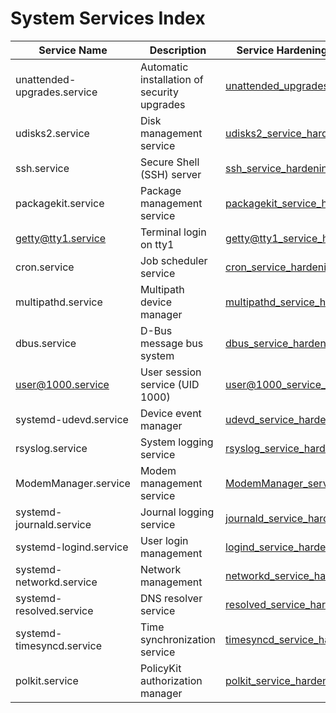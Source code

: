 # System Services Index

| Service Name               | Description                              | Service Hardening Folder Link                        |
|----------------------------|------------------------------------------|-----------------------------------------------------|
| unattended-upgrades.service | Automatic installation of security upgrades | [unattended_upgrades_hardening](./02_boot_and_services/services/unattended_upgrades_hardening) |
| udisks2.service            | Disk management service                  | [udisks2_service_hardening](./02_boot_and_services/services/udisks2_service_hardening)             |
| ssh.service                | Secure Shell (SSH) server                | [ssh_service_hardening](./02_boot_and_services/services/ssh_service_hardening)                     |
| packagekit.service         | Package management service               | [packagekit_service_hardening](./02_boot_and_services/services/packagekit_service_hardening)       |
| getty@tty1.service         | Terminal login on tty1                   | [getty@tty1_service_hardening](./02_boot_and_services/services/getty@tty1_service_hardening)       |
| cron.service               | Job scheduler service                    | [cron_service_hardening](./02_boot_and_services/services/cron_service_hardening)                   |
| multipathd.service         | Multipath device manager                 | [multipathd_service_hardening](./02_boot_and_services/services/multipathd_service_hardening)       |
| dbus.service               | D-Bus message bus system                 | [dbus_service_hardening](./02_boot_and_services/services/dbus_service_hardening)                   |
| user@1000.service          | User session service (UID 1000)          | [user@1000_service_hardening](./02_boot_and_services/services/user@1000_service_hardening)         |
| systemd-udevd.service      | Device event manager                     | [udevd_service_hardening](./02_boot_and_services/services/udevd_service_hardening)                 |
| rsyslog.service            | System logging service                   | [rsyslog_service_hardening](./02_boot_and_services/services/rsyslog_service_hardening)             |
| ModemManager.service       | Modem management service                 | [ModemManager_service_hardening](./02_boot_and_services/services/ModemManager_service_hardening)   |
| systemd-journald.service   | Journal logging service                  | [journald_service_hardening](./02_boot_and_services/services/journald_service_hardening)           |
| systemd-logind.service     | User login management                    | [logind_service_hardening](./02_boot_and_services/services/logind_service_hardening)               |
| systemd-networkd.service   | Network management                       | [networkd_service_hardening](./02_boot_and_services/services/networkd_service_hardening)           |
| systemd-resolved.service   | DNS resolver service                     | [resolved_service_hardening](./02_boot_and_services/services/resolved_service_hardening)           |
| systemd-timesyncd.service  | Time synchronization service             | [timesyncd_service_hardening](./02_boot_and_services/services/timesyncd_service_hardening)         |
| polkit.service             | PolicyKit authorization manager         | [polkit_service_hardening](./02_boot_and_services/services/polkit_service_hardening)               |
